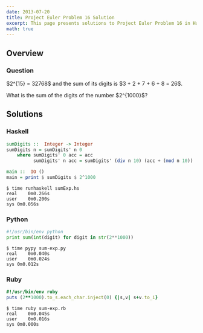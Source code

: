 ```yaml
---
date: 2013-07-20
title: Project Euler Problem 16 Solution
excerpt: This page presents solutions to Project Euler Problem 16 in Haskell, Python and Ruby.
math: true
---
```



## Overview


### Question

<p>
$2^{15} = 32768$ and the sum of its digits is $3 + 2 + 7 + 6 + 8 = 26$.
</p>

<p>
What is the sum of the digits of the number $2^{1000}$?
</p>






## Solutions

### Haskell

```haskell
sumDigits ::  Integer -> Integer
sumDigits n = sumDigits' n 0
    where sumDigits' 0 acc = acc
          sumDigits' n acc = sumDigits' (div n 10) (acc + (mod n 10))

main ::  IO ()
main = print $ sumDigits $ 2^1000
```


```
$ time runhaskell sumExp.hs
real	0m0.266s
user	0m0.200s
sys	0m0.056s
```



### Python

```python
#!/usr/bin/env python
print sum(int(digit) for digit in str(2**1000))
```


```
$ time pypy sum-exp.py
real	0m0.040s
user	0m0.024s
sys	0m0.012s
```



### Ruby

```ruby
#!/usr/bin/env ruby
puts (2**1000).to_s.each_char.inject(0) {|s,v| s+v.to_i}
```


```
$ time ruby sum-exp.rb
real	0m0.045s
user	0m0.016s
sys	0m0.000s
```


